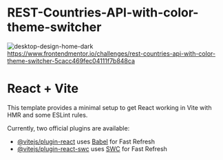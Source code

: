 # REST-Countries-API-with-color-theme-switcher
![desktop-design-home-dark](https://github.com/user-attachments/assets/78b781a5-961d-42d9-8aa5-d697ac4cf4ad)
https://www.frontendmentor.io/challenges/rest-countries-api-with-color-theme-switcher-5cacc469fec04111f7b848ca

# React + Vite

This template provides a minimal setup to get React working in Vite with HMR and some ESLint rules.

Currently, two official plugins are available:

- [@vitejs/plugin-react](https://github.com/vitejs/vite-plugin-react/blob/main/packages/plugin-react/README.md) uses [Babel](https://babeljs.io/) for Fast Refresh
- [@vitejs/plugin-react-swc](https://github.com/vitejs/vite-plugin-react-swc) uses [SWC](https://swc.rs/) for Fast Refresh
